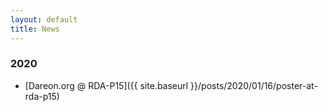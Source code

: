 ```yaml
---
layout: default
title: News
---
```


### 2020
- [Dareon.org @ RDA-P15]({{ site.baseurl }}/posts/2020/01/16/poster-at-rda-p15)